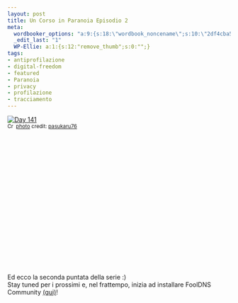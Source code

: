 ```yaml
--- 
layout: post
title: Un Corso in Paranoia Episodio 2
meta: 
  wordbooker_options: "a:9:{s:18:\"wordbook_noncename\";s:10:\"2df4cba564\";s:18:\"wordbook_page_post\";s:15:\"131388540210117\";s:18:\"wordbook_orandpage\";s:1:\"1\";s:23:\"wordbook_default_author\";s:1:\"1\";s:23:\"wordbook_extract_length\";s:3:\"256\";s:19:\"wordbook_actionlink\";s:3:\"300\";s:26:\"wordbooker_publish_default\";s:2:\"on\";s:18:\"wordbook_attribute\";s:7:\"%title%\";s:29:\"wordbooker_status_update_text\";s:35:\": New blog post :  %title% - %link%\";}"
  _edit_last: "1"
  WP-Ellie: a:1:{s:12:"remove_thumb";s:0:"";}
tags: 
- antiprofilazione
- digital-freedom
- featured
- Paranoia
- privacy
- profilazione
- tracciamento
---
```

<a href="http://www.flickr.com/photos/38451115@N04/4223106724/" title="Day 141" target="_blank"><img src="http://farm3.static.flickr.com/2496/4223106724_41ac7bec1b.jpg" alt="Day 141" border="0" /></a>  
<small><a href="http://creativecommons.org/licenses/by/2.0/" title="Attribution License" target="_blank"><img src="http://www.lastknight.com/wp-content/plugins/photo-dropper/images/cc.png" alt="Creative Commons License" border="0" width="16" height="16" align="absmiddle" /></a> <a href="http://www.photodropper.com/photos/" target="_blank">photo</a> credit: <a href="http://www.flickr.com/photos/38451115@N04/4223106724/" title="pasukaru76" target="_blank">pasukaru76</a></small>


<object width="480" height="295"><param name="movie" value="http://www.youtube.com/v/mSgDnZ5lQEo&hl=en_US&fs=1&rel=0&hd=1"></param><param name="allowFullScreen" value="true"></param><param name="allowscriptaccess" value="always"></param><embed src="http://www.youtube.com/v/mSgDnZ5lQEo&hl=en_US&fs=1&rel=0&hd=1" type="application/x-shockwave-flash" allowscriptaccess="always" allowfullscreen="true" width="480" height="295"></embed></object>  
    
  
Ed ecco la seconda puntata della serie :)    
Stay tuned per i prossimi e, nel frattempo, inizia ad installare FoolDNS Community [(qui)](http://fooldns.com/c)!    
  
 
